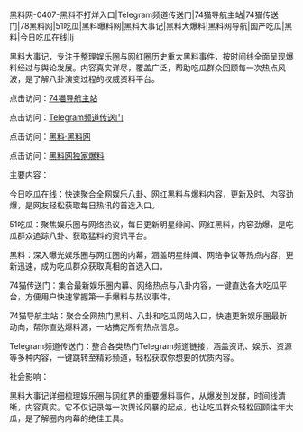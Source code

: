 #
黑料网-0407-黑料不打烊入口|Telegram频道传送门|74猫导航主站|74猫传送门|78黑料网|51吃瓜|黑料曝料网|黑料大事记|黑料大爆料|黑料网导航|国产吃瓜|黑料|今日吃瓜在线|lj

黑料大事记，专注于整理娱乐圈与网红圈历史重大黑料事件，按时间线全面呈现爆料经过与舆论发展。内容真实详尽，覆盖广泛，帮助吃瓜群众回顾每一次热点风波，是了解八卦演变过程的权威资料平台。


点击访问：<a href="https://74mao.com/">74猫导航主站</a>

点击访问：<a href="https://74mao.com/">Telegram频道传送门</a>

点击访问：<a href="https://haef.pages.dev/">黑料·黑料网</a>

点击访问：<a href="https://gbs-3wd.pages.dev/">黑料网独家爆料</a>


主要内容：

今日吃瓜在线：快速聚合全网娱乐八卦、网红黑料与爆料内容，更新及时、内容劲爆，是网友轻松获取每日热讯的首选入口。

51吃瓜：聚焦娱乐圈与网络热议，每日更新明星绯闻、网红黑料，内容劲爆，是吃瓜群众追踪八卦、获取猛料的资讯平台。

黑料：深入曝光娱乐圈与网红圈的内幕，涵盖明星绯闻、网络争议等热点内容，更新迅速，成为吃瓜群众获取真相的首选入口。

74猫传送门：集合最新娱乐圈内幕、网络热点与八卦内容，一键直达各大吃瓜平台，方便用户快速掌握第一手爆料与热议事件。

74猫导航主站：聚合全网热门黑料、八卦和吃瓜网站入口，快速更新娱乐圈最新动向，帮你直达爆料源，一站搞定所有热点信息。

Telegram频道传送门：整合各类热门Telegram频道链接，涵盖资讯、娱乐、资源等多种内容，一键跳转至精彩频道，轻松获取你想要的优质内容。

社会影响：

黑料大事记详细梳理娱乐圈与网红界的重要爆料事件，从爆发到发酵，时间线清晰，内容真实。它不仅记录每一次舆论风暴的起点，也让吃瓜群众轻松回顾往年大瓜，是了解圈内内幕的绝佳工具。

<span style="display:none;">[Canonical link](https://github.com/taiyang101/66771 ）</span>
